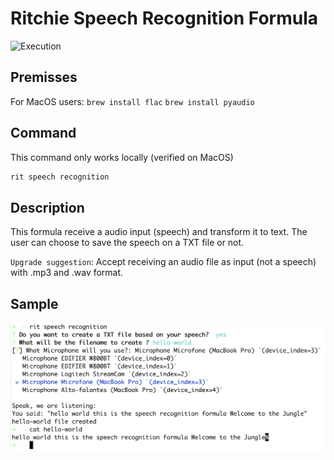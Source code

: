 # Ritchie Speech Recognition Formula

![Execution](/docs/img/speech-recognition-python.png)

## Premisses

For MacOS users:
`brew install flac`
`brew install pyaudio`

## Command

This command only works locally (verified on MacOS)

```bash
rit speech recognition
```

## Description

This formula receive a audio input (speech) and transform it to text.
The user can choose to save the speech on a TXT file or not.

`Upgrade suggestion`: Accept receiving an audio file as input (not a speech) with .mp3 and .wav format.

## Sample

![Execution](/docs/img/rit-speech-recognition.png)
